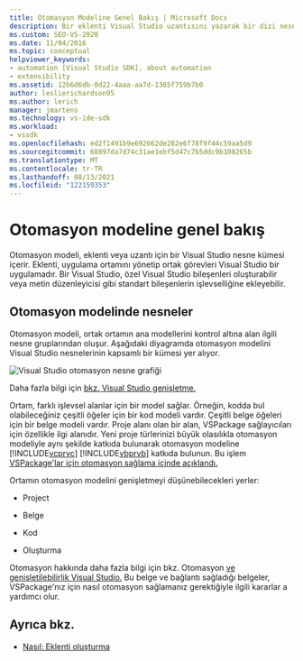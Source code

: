 ```yaml
---
title: Otomasyon Modeline Genel Bakış | Microsoft Docs
description: Bir eklenti Visual Studio uzantısını yazarak bir dizi nesneden oluşan Visual Studio otomasyon modeli hakkında bilgi öğrenin.
ms.custom: SEO-VS-2020
ms.date: 11/04/2016
ms.topic: conceptual
helpviewer_keywords:
- automation [Visual Studio SDK], about automation
- extensibility
ms.assetid: 12b6d6db-0d22-4aaa-aa7d-1365f759b7b0
author: leslierichardson95
ms.author: lerich
manager: jmartens
ms.technology: vs-ide-sdk
ms.workload:
- vssdk
ms.openlocfilehash: ed2f1491b9e692662de282e6f78f9f44c59aa5d9
ms.sourcegitcommit: 68897da7d74c31ae1ebf5d47c7b5ddc9b108265b
ms.translationtype: MT
ms.contentlocale: tr-TR
ms.lasthandoff: 08/13/2021
ms.locfileid: "122159353"
---
```

# <a name="automation-model-overview"></a>Otomasyon modeline genel bakış
Otomasyon modeli, eklenti veya uzantı için bir Visual Studio nesne kümesi içerir. Eklenti, uygulama ortamını yönetip ortak görevleri Visual Studio bir uygulamadır. Bir Visual Studio, özel Visual Studio bileşenleri oluşturabilir veya metin düzenleyicisi gibi standart bileşenlerin işlevselliğine ekleyebilir.

## <a name="objects-in-the-automation-model"></a>Otomasyon modelinde nesneler
 Otomasyon modeli, ortak ortamın ana modellerini kontrol altına alan ilgili nesne gruplarından oluşur. Aşağıdaki diyagramda otomasyon modelini Visual Studio nesnelerinin kapsamlı bir kümesi yer alıyor.

 ![Visual Studio otomasyon nesne grafiği](../../extensibility/internals/media/vsvisualstudioautomationobjectchart.gif "vsVisualStudioAutomationObjectChart")

 Daha fazla bilgi için [bkz. Visual Studio genişletme.](/previous-versions/esk3eey8(v=vs.140))

 Ortam, farklı işlevsel alanlar için bir model sağlar. Örneğin, kodda bul olabileceğiniz çeşitli öğeler için bir kod modeli vardır. Çeşitli belge öğeleri için bir belge modeli vardır. Proje alanı olan bir alan, VSPackage sağlayıcıları için özellikle ilgi alanıdır. Yeni proje türlerinizi büyük olasılıkla otomasyon modeliyle aynı şekilde katkıda bulunarak otomasyon modeline [!INCLUDE[vcprvc](../../code-quality/includes/vcprvc_md.md)] [!INCLUDE[vbprvb](../../code-quality/includes/vbprvb_md.md)] katkıda bulunun. Bu işlem [VSPackage'lar için otomasyon sağlama içinde açıklandı.](../../extensibility/internals/providing-automation-for-vspackages.md)

 Ortamın otomasyon modelini genişletmeyi düşünebilecekleri yerler:

- Project

- Belge

- Kod

- Oluşturma

Otomasyon hakkında daha fazla bilgi için bkz. Otomasyon [ve genişletilebilirlik Visual Studio.](/previous-versions/visualstudio/visual-studio-2015/extensibility/extensibility-in-visual-studio?preserve-view=true&view=vs-2015) Bu belge ve bağlantı sağladığı belgeler, VSPackage'nız için nasıl otomasyon sağlamanız gerektiğiyle ilgili kararlar a yardımcı olur.

## <a name="see-also"></a>Ayrıca bkz.
- [Nasıl: Eklenti oluşturma](/previous-versions/80493a3w(v=vs.140))